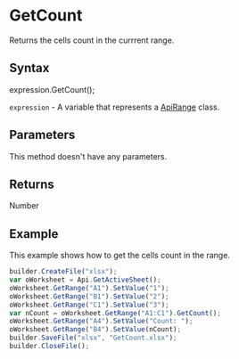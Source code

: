 # GetCount

Returns the cells count in the currrent range.

## Syntax

expression.GetCount();

`expression` - A variable that represents a [ApiRange](../ApiRange.md) class.

## Parameters

This method doesn't have any parameters.

## Returns

Number

## Example

This example shows how to get the cells count in the range.

```javascript
builder.CreateFile("xlsx");
var oWorksheet = Api.GetActiveSheet();
oWorksheet.GetRange("A1").SetValue("1");
oWorksheet.GetRange("B1").SetValue("2");
oWorksheet.GetRange("C1").SetValue("3");
var nCount = oWorksheet.GetRange("A1:C1").GetCount();
oWorksheet.GetRange("A4").SetValue("Count: ");
oWorksheet.GetRange("B4").SetValue(nCount);
builder.SaveFile("xlsx", "GetCount.xlsx");
builder.CloseFile();
```